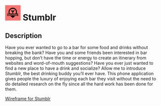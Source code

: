 # <img src="./icon.png" height="50" width="50"> Stumblr

## Description
Have you ever wanted to go to a bar for some food and drinks without breaking the bank? Have you and some friends been interested in bar hopping, but don’t have the time or energy to create an itinerary from websites and word-of-mouth suggestions? Have you ever just wanted to find a new place to have a drink and socialize? Allow me to introduce Stumblr, the best drinking buddy you’ll ever have. This phone application gives people the luxury of enjoying each bar they visit without the need to do detailed research on the fly since all the hard work has been done for them. 

[Wireframe for Stumblr](https://www.figma.com/file/7bjdOzmBcKnLOZthHwKnFf/Stumblr-Wireframe?node-id=2%3A6)